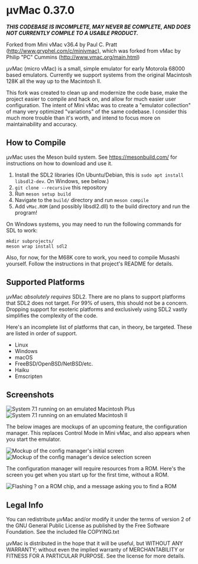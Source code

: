 # µvMac 0.37.0

***THIS CODEBASE IS INCOMPLETE, MAY NEVER BE COMPLETE, AND DOES NOT CURRENTLY COMPILE TO A USABLE PRODUCT.***

Forked from Mini vMac v36.4 by Paul C. Pratt (http://www.gryphel.com/c/minivmac), which was forked from vMac by Philip "PC" Cummins (http://www.vmac.org/main.html)

µvMac (micro vMac) is a small, simple emulator for early Motorola 68000 based emulators. Currently we support systems from the original Macintosh 128K all the way up to the Macintosh II.

This fork was created to clean up and modernize the code base, make the project easier to compile and hack on, and allow for much easier user configuration. The intent of Mini vMac was to create a "emulator collection" of many very optimized "variations" of the same codebase. I consider this much more trouble than it's worth, and intend to focus more on maintainability and accuracy.

## How to Compile
µvMac uses the Meson build system. See https://mesonbuild.com/ for instructions on how to download and use it.

1. Install the SDL2 libraries (On Ubuntu/Debian, this is `sudo apt install libsdl2-dev`. On Windows, see below.)
2. `git clone --recursive` this repository
3. Run `meson setup build`
4. Navigate to the `build/` directory and run `meson compile`
5. Add `vMac.ROM` (and possibly libsdl2.dll) to the build directory and run the program!


On Windows systems, you may need to run the following commands for SDL to work:
```
mkdir subprojects/
meson wrap install sdl2
```

Also, for now, for the M68K core to work, you need to compile Musashi yourself. Follow the instructions in that project's README for details.


## Supported Platforms

µvMac *absolutely requires* SDL2. There are no plans to support platforms that SDL2 does not target. For 99% of users, this should not be a concern. Dropping support for esoteric platforms and exclusively using SDL2 vastly simplifies the complexity of the code.

Here's an incomplete list of platforms that can, in theory, be targeted. These are listed in order of support.

- Linux
- Windows
- macOS
- FreeBSD/OpenBSD/NetBSD/etc.
- Haiku
- Emscripten

## Screenshots

![System 7.1 running on an emulated Macintosh Plus](docs/macplus.png)
![System 7.1 running on an emulated Macintosh II](docs/macii.png)

The below images are mockups of an upcoming feature, the configuration manager. This replaces Control Mode in Mini vMac, and also appears when you start the emulator.

![Mockup of the config manager's initial screen](docs/bootdlg_start.png)
![Mockup of the config manager's device selection screen](docs/bootdlg_model.png)

The configuration manager will require resources from a ROM. Here's the screen you get when you start up for the first time, without a ROM.

![Flashing ? on a ROM chip, and a message asking you to find a ROM](docs/norom-mockup.gif)

## Legal Info

You can redistribute µvMac and/or modify it under the terms
of version 2 of the GNU General Public License as published by
the Free Software Foundation.  See the included file COPYING.txt

µvMac is distributed in the hope that it will be useful,
but WITHOUT ANY WARRANTY; without even the implied warranty of
MERCHANTABILITY or FITNESS FOR A PARTICULAR PURPOSE.  See the
license for more details.
